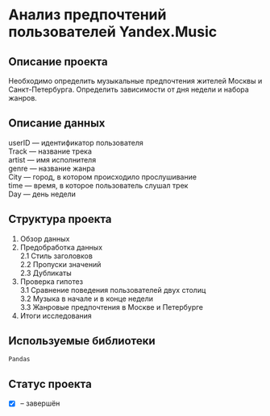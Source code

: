 # Анализ предпочтений пользователей Yandex.Music

## Описание проекта
Необходимо определить музыкальные предпочтения жителей Москвы и Санкт-Петербурга. Определить зависимости от дня недели и набора жанров.

## Описание данных
userID — идентификатор пользователя  
Track — название трека  
artist — имя исполнителя  
genre — название жанра  
City — город, в котором происходило прослушивание  
time — время, в которое пользователь слушал трек  
Day — день недели  

## Структура проекта
1. Обзор данных  
2. Предобработка данных  
2.1 Стиль заголовков  
2.2 Пропуски значений  
2.3 Дубликаты  
3. Проверка гипотез  
3.1 Сравнение поведения пользователей двух столиц  
3.2 Музыка в начале и в конце недели  
3.3 Жанровые предпочтения в Москве и Петербурге  
4. Итоги исследования

## Используемые библиотеки
`Pandas`

## Статус проекта
- [x] – завершён